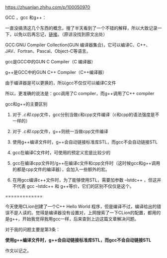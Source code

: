 https://zhuanlan.zhihu.com/p/100050970



GCC ，gcc 和g++：

一直没搞清这几个东西的概念，搜了半天看到了一个不错的解释，所以大致记录一下，以免以后再忘记，[链接](https://link.zhihu.com/?target=https%3A//www.cnblogs.com/samewang/p/4774180.html)。（原谅没找到原文出处）

GCC:GNU Compiler Collection(GUN 编译器集合)，它可以编译C、C++、JAV、Fortran、Pascal、Object-C等语言。

gcc是GCC中的GUN C Compiler（C 编译器）

g++是GCC中的GUN C++ Compiler（C++编译器）

由于编译器是可以更换的，所以gcc不仅仅可以编译C文件

所以，更准确的说法是：gcc调用了C compiler，而g++调用了C++ compiler

gcc和g++的主要区别

1. 对于 *.c和*.cpp文件，gcc分别当做c和cpp文件编译（c和cpp的语法强度是不一样的）

2. 对于 *.c和*.cpp文件，g++则统一当做cpp文件编译

3. 使用g++编译文件时，g++会自动链接标准库STL，而gcc不会自动链接STL

4. gcc在编译C文件时，可使用的预定义宏是比较少的

5. gcc在编译cpp文件时/g++在编译c文件和cpp文件时（这时候gcc和g++调用的都是cpp文件的编译器），会加入一些额外的宏。

6. 在用gcc编译c++文件时，为了能够使用STL，需要加参数 –lstdc++ ，但这并不代表 gcc –lstdc++ 和 g++等价，它们的区别不仅仅是这个。

    

=============

今天使用CLion创建了一个C++ Hello World 程序，但是编译不过，编译给出的错误不是人读的。觉得是编译器没有设置对，上网搜索了一下CLion的配置，都用的是g++，开始我觉得我用gcc一样，后来查到上边这篇文章解决问题。

对于我的问题主要是第3条：

**使用g++编译文件时，g++会自动链接标准库STL，而gcc不会自动链接STL**

作文以记之。

